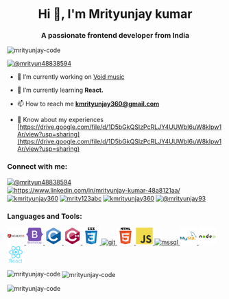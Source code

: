<h1 align="center">Hi 👋, I'm Mrityunjay kumar</h1>
<h3 align="center">A passionate frontend developer from India</h3>

<p align="left"> <img src="https://komarev.com/ghpvc/?username=mrityunjay-code&label=Profile%20views&color=0e75b6&style=flat" alt="mrityunjay-code" /> </p>

<!-- <p align="left"> <a href="https://github.com/ryo-ma/github-profile-trophy"><img src="https://github-profile-trophy.vercel.app/?username=mrityunjay-code" alt="mrityunjay-code" /></a> </p> -->

<p align="left"> <a href="https://twitter.com/@mrityun48838594" target="blank"><img src="https://img.shields.io/twitter/follow/@mrityun48838594?logo=twitter&style=for-the-badge" alt="@mrityun48838594" /></a> </p>

- 🔭 I’m currently working on [Void music](https://github.com/Mrityunjay-code)

- 🌱 I’m currently learning **React.**

- 📫 How to reach me **kmrityunjay360@gmail.com**

- 📄 Know about my experiences [https://drive.google.com/file/d/1D5bGkQSIzPcRLJY4UUWbI6uW8klpw1Ar/view?usp=sharing](https://drive.google.com/file/d/1D5bGkQSIzPcRLJY4UUWbI6uW8klpw1Ar/view?usp=sharing)

<h3 align="left">Connect with me:</h3>
<p align="left">
<a href="https://twitter.com/@mrityun48838594" target="blank"><img align="center" src="https://raw.githubusercontent.com/rahuldkjain/github-profile-readme-generator/master/src/images/icons/Social/twitter.svg" alt="@mrityun48838594" height="30" width="40" /></a>
<a href="https://linkedin.com/in/https://www.linkedin.com/in/mrityunjay-kumar-48a8121aa/" target="blank"><img align="center" src="https://raw.githubusercontent.com/rahuldkjain/github-profile-readme-generator/master/src/images/icons/Social/linked-in-alt.svg" alt="https://www.linkedin.com/in/mrityunjay-kumar-48a8121aa/" height="30" width="40" /></a>
<a href="https://instagram.com/kmrityunjay360" target="blank"><img align="center" src="https://raw.githubusercontent.com/rahuldkjain/github-profile-readme-generator/master/src/images/icons/Social/instagram.svg" alt="kmrityunjay360" height="30" width="40" /></a>
<a href="https://www.codechef.com/users/mrity123abc" target="blank"><img align="center" src="https://cdn.jsdelivr.net/npm/simple-icons@3.1.0/icons/codechef.svg" alt="mrity123abc" height="30" width="40" /></a>
<a href="https://www.hackerrank.com/kmrityunjay360" target="blank"><img align="center" src="https://raw.githubusercontent.com/rahuldkjain/github-profile-readme-generator/master/src/images/icons/Social/hackerrank.svg" alt="kmrityunjay360" height="30" width="40" /></a>
<a href="https://www.hackerearth.com/@mrityunjay93" target="blank"><img align="center" src="https://raw.githubusercontent.com/rahuldkjain/github-profile-readme-generator/master/src/images/icons/Social/hackerearth.svg" alt="@mrityunjay93" height="30" width="40" /></a>
</p>

<h3 align="left">Languages and Tools:</h3>
<p align="left"> <a href="https://angular.io" target="_blank" rel="noreferrer"> <img src="https://raw.githubusercontent.com/devicons/devicon/master/icons/angularjs/angularjs-original-wordmark.svg" alt="angularjs" width="40" height="40"/> </a> <a href="https://getbootstrap.com" target="_blank" rel="noreferrer"> <img src="https://raw.githubusercontent.com/devicons/devicon/master/icons/bootstrap/bootstrap-plain-wordmark.svg" alt="bootstrap" width="40" height="40"/> </a> <a href="https://www.cprogramming.com/" target="_blank" rel="noreferrer"> <img src="https://raw.githubusercontent.com/devicons/devicon/master/icons/c/c-original.svg" alt="c" width="40" height="40"/> </a> <a href="https://www.w3schools.com/cpp/" target="_blank" rel="noreferrer"> <img src="https://raw.githubusercontent.com/devicons/devicon/master/icons/cplusplus/cplusplus-original.svg" alt="cplusplus" width="40" height="40"/> </a> <a href="https://www.w3schools.com/css/" target="_blank" rel="noreferrer"> <img src="https://raw.githubusercontent.com/devicons/devicon/master/icons/css3/css3-original-wordmark.svg" alt="css3" width="40" height="40"/> </a> <a href="https://git-scm.com/" target="_blank" rel="noreferrer"> <img src="https://www.vectorlogo.zone/logos/git-scm/git-scm-icon.svg" alt="git" width="40" height="40"/> </a> <a href="https://www.w3.org/html/" target="_blank" rel="noreferrer"> <img src="https://raw.githubusercontent.com/devicons/devicon/master/icons/html5/html5-original-wordmark.svg" alt="html5" width="40" height="40"/> </a> <a href="https://developer.mozilla.org/en-US/docs/Web/JavaScript" target="_blank" rel="noreferrer"> <img src="https://raw.githubusercontent.com/devicons/devicon/master/icons/javascript/javascript-original.svg" alt="javascript" width="40" height="40"/> </a> <a href="https://www.microsoft.com/en-us/sql-server" target="_blank" rel="noreferrer"> <img src="https://www.svgrepo.com/show/303229/microsoft-sql-server-logo.svg" alt="mssql" width="40" height="40"/> </a> <a href="https://www.mysql.com/" target="_blank" rel="noreferrer"> <img src="https://raw.githubusercontent.com/devicons/devicon/master/icons/mysql/mysql-original-wordmark.svg" alt="mysql" width="40" height="40"/> </a> <a href="https://nodejs.org" target="_blank" rel="noreferrer"> <img src="https://raw.githubusercontent.com/devicons/devicon/master/icons/nodejs/nodejs-original-wordmark.svg" alt="nodejs" width="40" height="40"/> </a> <a href="https://reactjs.org/" target="_blank" rel="noreferrer"> <img src="https://raw.githubusercontent.com/devicons/devicon/master/icons/react/react-original-wordmark.svg" alt="react" width="40" height="40"/> </a> </p>

<p><img align="left" src="https://github-readme-stats.vercel.app/api/top-langs?username=mrityunjay-code&show_icons=true&locale=en&layout=compact" alt="mrityunjay-code" /></p>

<p>&nbsp;<img align="center" src="https://github-readme-stats.vercel.app/api?username=mrityunjay-code&show_icons=true&locale=en" alt="mrityunjay-code" /></p>

<p><img align="center" src="https://github-readme-streak-stats.herokuapp.com/?user=mrityunjay-code&" alt="mrityunjay-code" /></p>
